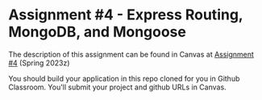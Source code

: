 # Assignment #4 - Express Routing, MongoDB, and Mongoose

The description of this assignment can be found in Canvas at [Assignment #4](https://canvas.harvard.edu/courses/112562/assignments/660147) (Spring 2023z)

You should build your application in this repo cloned for you in Github Classroom. You'll submit your project and github URLs in Canvas.
